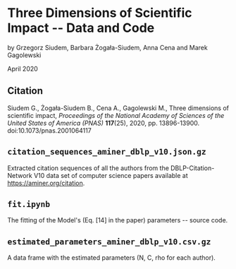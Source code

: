 # Three Dimensions of Scientific Impact -- Data and Code

by Grzegorz Siudem, Barbara Żogała-Siudem, Anna Cena and Marek Gagolewski

April 2020


## Citation

Siudem G., Żogała-Siudem B., Cena A., Gagolewski M.,
Three dimensions of scientific impact, 
*Proceedings of the National Academy of Sciences of the United States of America (PNAS)* **117**(25), 2020, pp. 13896-13900. 
doi:10.1073/pnas.2001064117

## `citation_sequences_aminer_dblp_v10.json.gz`

Extracted citation sequences of all the authors from
the DBLP-Citation-Network V10 data set of computer science papers
available at https://aminer.org/citation.


## `fit.ipynb`

The fitting of the Model's (Eq. [14] in the paper)
parameters -- source code.


## `estimated_parameters_aminer_dblp_v10.csv.gz`

A data frame with the estimated parameters (N, C, rho for each author).
